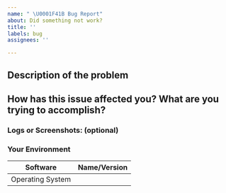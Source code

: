 ```yaml
---
name: " \U0001F41B Bug Report"
about: Did something not work?
title: ''
labels: bug
assignees: ''

---
```


## Description of the problem

## How has this issue affected you? What are you trying to accomplish?

### Logs or Screenshots: (optional)

### Your Environment

| Software         | Name/Version |
| ---------------- | ------------ |
| Operating System |              |
